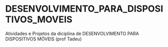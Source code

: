 # DESENVOLVIMENTO_PARA_DISPOSITIVOS_MOVEIS
Atividades e Projetos da diciplina de DESENVOLVIMENTO PARA DISPOSITIVOS MÓVEIS (prof Tadeu)
